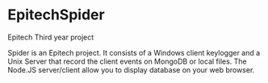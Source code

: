 EpitechSpider
=============

Epitech Third year project

Spider is an Epitech project. It consists of a Windows client keylogger and a Unix Server that record the client events on MongoDB or local files.
The Node.JS server/client allow you to display database on your web browser.

